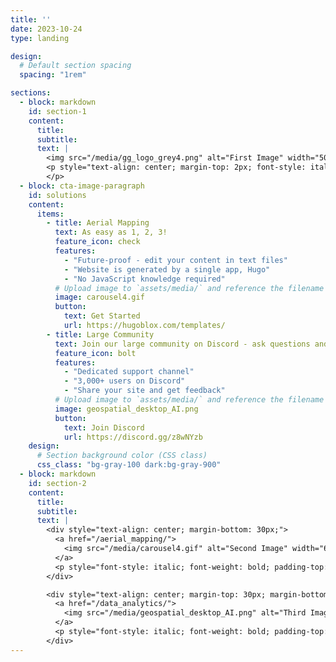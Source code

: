 ```yaml
---
title: ''
date: 2023-10-24
type: landing

design:
  # Default section spacing
  spacing: "1rem"

sections:
  - block: markdown
    id: section-1
    content:
      title: 
      subtitle: 
      text: |
        <img src="/media/gg_logo_grey4.png" alt="First Image" width="500">
        <p style="text-align: center; margin-top: 2px; font-style: italic;">
        </p>
  - block: cta-image-paragraph
    id: solutions
    content:
      items:
        - title: Aerial Mapping
          text: As easy as 1, 2, 3!
          feature_icon: check
          features:
            - "Future-proof - edit your content in text files"
            - "Website is generated by a single app, Hugo"
            - "No JavaScript knowledge required"
          # Upload image to `assets/media/` and reference the filename here
          image: carousel4.gif
          button:
            text: Get Started
            url: https://hugoblox.com/templates/
        - title: Large Community
          text: Join our large community on Discord - ask questions and get live responses
          feature_icon: bolt
          features:
            - "Dedicated support channel"
            - "3,000+ users on Discord"
            - "Share your site and get feedback"
          # Upload image to `assets/media/` and reference the filename here
          image: geospatial_desktop_AI.png
          button:
            text: Join Discord
            url: https://discord.gg/z8wNYzb
    design:
      # Section background color (CSS class)
      css_class: "bg-gray-100 dark:bg-gray-900"
  - block: markdown
    id: section-2
    content:
      title: 
      subtitle: 
      text: |
        <div style="text-align: center; margin-bottom: 30px;">
          <a href="/aerial_mapping/">
            <img src="/media/carousel4.gif" alt="Second Image" width="600" style="display: block;">
          </a>
          <p style="font-style: italic; font-weight: bold; padding-top: 2px; line-height: 1.2;">Aerial Mapping</p>
        </div>

        <div style="text-align: center; margin-top: 30px; margin-bottom: 15px;">
          <a href="/data_analytics/">
            <img src="/media/geospatial_desktop_AI.png" alt="Third Image" width="600" style="display: block;">
          </a>
          <p style="font-style: italic; font-weight: bold; padding-top: 2px; line-height: 1.2;">Data Analytics & ML</p>
        </div>
---
```

